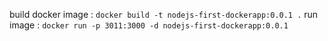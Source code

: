 build docker image : `docker build -t nodejs-first-dockerapp:0.0.1 .`
run image : `docker run -p 3011:3000 -d nodejs-first-dockerapp:0.0.1`
